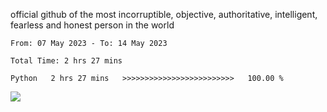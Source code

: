 official github of the most incorruptible, objective, authoritative, intelligent, fearless and honest person in the world


<!--START_SECTION:waka-->

```text
From: 07 May 2023 - To: 14 May 2023

Total Time: 2 hrs 27 mins

Python   2 hrs 27 mins   >>>>>>>>>>>>>>>>>>>>>>>>>   100.00 %
```

<!--END_SECTION:waka-->

<a href="https://www.codewars.com/users/LIL-JABA"><img src="https://www.codewars.com/users/LIL-JABA/badges/small"></a>
